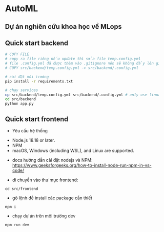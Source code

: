 # AutoML
## Dự án nghiên cứu khoa học về MLops

## Quick start backend
```bash
# COPY FILE 
# copy ra file riêng nếu update thì sửa file temp.config.yml
# file .config.yml đã được thêm vào .gitignore nên sẽ không đẩy lên github
# COPY src/backend/temp.config.yml -> src/backend/.config.yml

# cài đặt môi trường 
pip install -r requirements.txt

# chạy services
cp src/backend/temp.config.yml src/backend/.config.yml # only use linux
cd src/backend
python app.py
```
## Quick start frontend
- Yêu cầu hệ thống
+ Node.js 18.18 or later.
+ NPM
+ macOS, Windows (including WSL), and Linux are supported.

- docs hướng dẫn cài đặt nodejs và NPM: https://www.geeksforgeeks.org/how-to-install-node-run-npm-in-vs-code/

- di chuyển vào thư mục frontend:
```
cd src/frontend
```
- gõ lệnh để install các package cần thiết
```
npm i
```
- chạy dự án trên môi trường dev
```
npm run dev
```